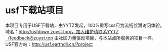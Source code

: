 # usf下载站项目
本项目专用于USF下载站，由YYTZ发起，100%重写css只为流畅丝滑访问体验。域名：http://usfdown.zuyst.top/，加入维护请联系YYTZ（feedback@zuyst.top
由社区力量驱动项目，与本站点所服务的项目一样。
USF官方站：http://usf.earthdll.cn/?project
